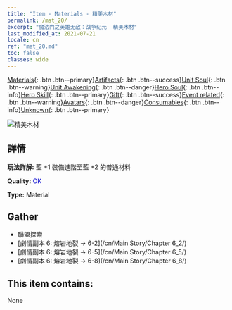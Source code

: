 ```yaml
---
title: "Item - Materials - 精美木材"
permalink: /mat_20/
excerpt: "魔法门之英雄无敌：战争纪元  精美木材"
last_modified_at: 2021-07-21
locale: cn
ref: "mat_20.md"
toc: false
classes: wide
---
```

 [Materials](/ItemsCN/){: .btn .btn--primary}[Artifacts](/ItemsCN/Artifacts/){: .btn .btn--success}[Unit Soul](/ItemsCN/UnitSoul/){: .btn .btn--warning}[Unit Awakening](/ItemsCN/UnitAwakening/){: .btn .btn--danger}[Hero Soul](/ItemsCN/HeroSoul/){: .btn .btn--info}[Hero Skill](/ItemsCN/HeroSkill/){: .btn .btn--primary}[Gift](/ItemsCN/Gift/){: .btn .btn--success}[Event related](/ItemsCN/Events/){: .btn .btn--warning}[Avatars](/ItemsCN/Avatars/){: .btn .btn--danger}[Consumables](/ItemsCN/Consumables/){: .btn .btn--info}[Unknown](/ItemsCN/Unknown/){: .btn .btn--primary}

 ![精美木材](/images/t/i_cailiao_mucai1.png)

## 詳情
 **玩法詳解:** 藍 +1 裝備進階至藍 +2 的普通材料

 **Quality:** <span style="color: #0000CD">OK</span>

 **Type:** Material

## Gather

*    聯盟探索 
*    [劇情副本 6: 熔岩地裂 -> 6-2](/cn/Main Story/Chapter 6_2/) 
*    [劇情副本 6: 熔岩地裂 -> 6-5](/cn/Main Story/Chapter 6_5/) 
*    [劇情副本 6: 熔岩地裂 -> 6-8](/cn/Main Story/Chapter 6_8/) 

## This item contains:

  None

